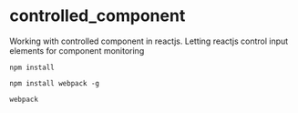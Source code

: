 # controlled_component
Working with controlled component in reactjs. Letting reactjs control input elements for component monitoring

```
npm install
```
```
npm install webpack -g
```

```
webpack
```
